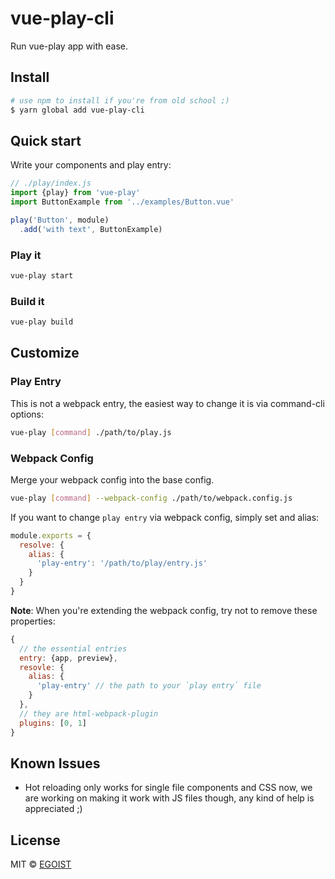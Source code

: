 # vue-play-cli

Run vue-play app with ease.

## Install

```bash
# use npm to install if you're from old school ;)
$ yarn global add vue-play-cli
```

## Quick start

Write your components and play entry:

```js
// ./play/index.js
import {play} from 'vue-play'
import ButtonExample from '../examples/Button.vue'

play('Button', module)
  .add('with text', ButtonExample)
```

### Play it

```bash
vue-play start
```

### Build it

```bash
vue-play build
```

## Customize

### Play Entry

This is not a webpack entry, the easiest way to change it is via command-cli options:

```bash
vue-play [command] ./path/to/play.js
```

### Webpack Config

Merge your webpack config into the base config.

```bash
vue-play [command] --webpack-config ./path/to/webpack.config.js
```

If you want to change `play entry` via webpack config, simply set and alias:

```js
module.exports = {
  resolve: {
    alias: {
      'play-entry': '/path/to/play/entry.js'
    }
  }
}
```

**Note**: When you're extending the webpack config, try not to remove these properties:

```js
{
  // the essential entries
  entry: {app, preview},
  resovle: {
    alias: {
      'play-entry' // the path to your `play entry` file
    }
  },
  // they are html-webpack-plugin
  plugins: [0, 1]
}
```

## Known Issues

- Hot reloading only works for single file components and CSS now, we are working on making it work with JS files though, any kind of help is appreciated ;)

## License

MIT &copy; [EGOIST](https://github.com/egoist)
